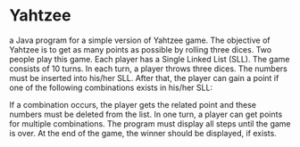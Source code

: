 # Yahtzee

a Java program for a simple version of Yahtzee game.
The objective of Yahtzee is to get as many points as possible by rolling three dices.
Two people play this game. Each player has a Single Linked List (SLL).
The game consists of 10 turns. In each turn, a player throws three dices. The numbers must be inserted into his/her SLL.
After that, the player can gain a point if one of the following combinations exists in his/her SLL:

If a combination occurs, the player gets the related point and these numbers must be deleted from the list.
In one turn, a player can get points for multiple combinations.
The program must display all steps until the game is over.
At the end of the game, the winner should be displayed, if exists.
